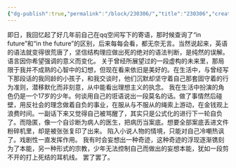 ```yaml
---
{"dg-publish":true,"permalink":"/block/230306/","title":"230306","created":"2024-03-07T00:43:04.874+08:00","updated":"2024-03-07T01:05:34.726+08:00"}
---
```


即日，我回忆起了好几年前自己在qq空间写下的寄语，那时候查询了“in future”和“in the future”的区别，后来每每会看，都无奈无言。当然说起来，英语的语法就变得很荒唐了，坚信结构理应做出死的绝对的语法判断，是纯然的误解。语言因你希望强调的意义而变化。
关于曾经所展望过的一段虚构的未来里，那局限于我并不成熟的心智中的幻想，但现在看来依旧是美好的。在生活中，与曾经写下那段话的我同龄的小孩子，和我交谈时，他们沉默却坚守着自己那套固守着的行为准则，潜移默化而非刻意，从中能看出理想主义的执念。
我在生活中扮演的角色仍是一个17岁的少年。何谈用自己的诳语说出一段莫名的话。做了事情然后碰壁，用反社会的理念做着自负的事业，在服从与不服从的绳索上游动，在金钱观上浪费时间。一副话下来又觉得自己被骂醒了，其实只是公式化的进行下一轮自负了。而隐匿，像一个自诊断为病人的医生，把病历当案底。想要全部案底丢进文件粉碎机里，却是被张张复印了出来。
陷入小说人物的情境，只能对自己冷嘲热讽了。戏剧性一直发挥作用。
我有时会妄想出一种奇迹，这种奇迹的浮现逐渐镌刻为了本能，另一种形式的宗教，少年无法控制自己而做出的妄想本能，犹如一段剪不开的打上死结的耳机线。
罢了罢了。